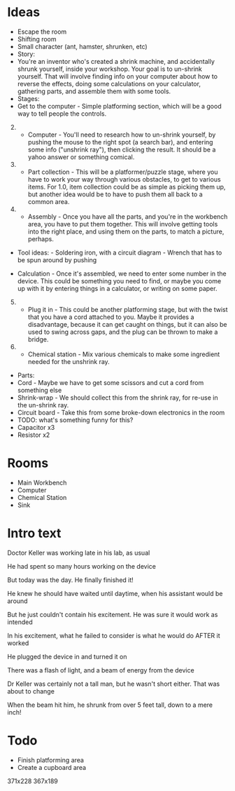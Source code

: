 # Ideas
- Escape the room
- Shifting room
- Small character (ant, hamster, shrunken, etc)
 - Story:
  - You're an inventor who's created a shrink machine, and accidentally shrunk yourself, inside your workshop. Your goal is to un-shrink yourself. That will involve finding info on your computer about how to reverse the effects, doing some calculations on your calculator, gathering parts, and assemble them with some tools.
 - Stages:
  - Get to the computer - Simple platforming section, which will be a good way to tell people the controls.
  
  2. - Computer - You'll need to research how to un-shrink yourself, by pushing the mouse to the right spot (a search bar), and entering some info ("unshrink ray"), then clicking the result. It should be a yahoo answer or something comical.
  
  1. - Part collection - This will be a platformer/puzzle stage, where you have to work your way through various obstacles, to get to various items. For 1.0, item collection could be as simple as picking them up, but another idea would be to have to push them all back to a common area.
  
  3. - Assembly - Once you have all the parts, and you're in the workbench area, you have to put them together. This will involve getting tools into the right place, and using them on the parts, to match a picture, perhaps.
   - Tool ideas: 
    - Soldering iron, with a circuit diagram
    - Wrench that has to be spun around by pushing
    
  - Calculation - Once it's assembled, we need to enter some number in the device. This could be something you need to find, or maybe you come up with it by entering things in a calculator, or writing on some paper.
  
  5. - Plug it in - This could be another platforming stage, but with the twist that you have a cord attached to you. Maybe it provides a disadvantage, because it can get caught on things, but it can also be used to swing across gaps, and the plug can be thrown to make a bridge.
  
  4. - Chemical station - Mix various chemicals to make some ingredient needed for the unshrink ray.
  
 - Parts:
  - Cord - Maybe we have to get some scissors and cut a cord from something else
  - Shrink-wrap - We should collect this from the shrink ray, for re-use in the un-shrink ray.
  - Circuit board - Take this from some broke-down electronics in the room 
   - TODO: what's something funny for this?
  - Capacitor x3
  - Resistor x2
   
# Rooms
- Main Workbench
- Computer
- Chemical Station
- Sink

# Intro text

Doctor Keller was working late in his lab, as usual

He had spent so many hours working on the device

But today was the day. He finally finished it!

He knew he should have waited until daytime, when his assistant would be around

But he just couldn't contain his excitement. He was sure it would work as intended

In his excitement, what he failed to consider is what he would do AFTER it worked

He plugged the device in and turned it on

<Change to white>

There was a flash of light, and a beam of energy from the device

Dr Keller was certainly not a tall man, but he wasn't short either. That was about to change

When the beam hit him, he shrunk from over 5 feet tall, down to a mere inch!

# Todo

- Finish platforming area
- Create a cupboard area

371x228
367x189